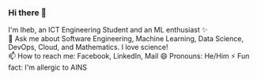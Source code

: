 ### Hi there 👋

<!--
**Iheb-404notfound/Iheb-404notfound** is a ✨ _special_ ✨ repository because its `README.md` (this file) appears on your GitHub profile.

Here are some ideas to get you started:

- 🔭 I’m currently working on ...
- 🌱 I’m currently learning ...
- 👯 I’m looking to collaborate on ...
- 🤔 I’m looking for help with ...
- 💬 Ask me about ...
- 📫 How to reach me: ...
- 😄 Pronouns: ...
- ⚡ Fun fact: ...
-->
I'm Iheb, an ICT Engineering Student and an ML enthusiast ✨  
💬 Ask me about Software Engineering, Machine Learning, Data Science, DevOps, Cloud, and Mathematics. I love science!  
📫 How to reach me: Facebook, LinkedIn, Mail
😄 Pronouns: He/Him
⚡ Fun fact: I'm allergic to AINS
